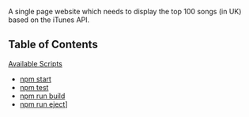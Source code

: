 A single page website which needs to display the top 100 songs (in UK) based on the iTunes API.

## Table of Contents
[Available Scripts](#available-scripts)
  - [npm start](#npm-start)
  - [npm test](#npm-test)
  - [npm run build](#npm-run-build)
  - [npm run eject](#npm-run-eject)]

